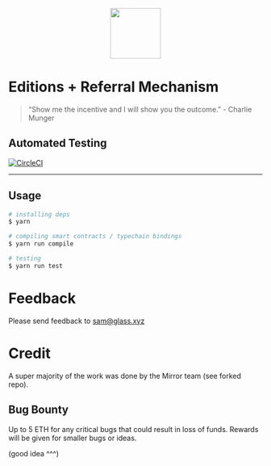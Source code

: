 <p align="center">
  <img height=100 src="https://storage.googleapis.com/glass-public-assets/GLASS_LOGO_TRANS.PNG" />
</p>

# Editions + Referral Mechanism

> “Show me the incentive and I will show you the outcome.” - Charlie Munger

  
## Automated Testing
[![CircleCI](https://circleci.com/gh/GlassProtocol/contracts/tree/main.svg?style=svg&circle-token=9e5e43205fed479138523fb2cfea55e47555321c)](https://circleci.com/gh/GlassProtocol/contracts/?branch=main)   

---


## Usage

```bash
# installing deps
$ yarn
```

```bash
# compiling smart contracts / typechain bindings
$ yarn run compile
```

```bash
# testing
$ yarn run test
```


# Feedback

Please send feedback to sam@glass.xyz

# Credit

A super majority of the work was done by the Mirror team (see forked repo).

## Bug Bounty
Up to 5 ETH for any critical bugs that could result in loss of funds.
Rewards will be given for smaller bugs or ideas.

(good idea ^^^)
